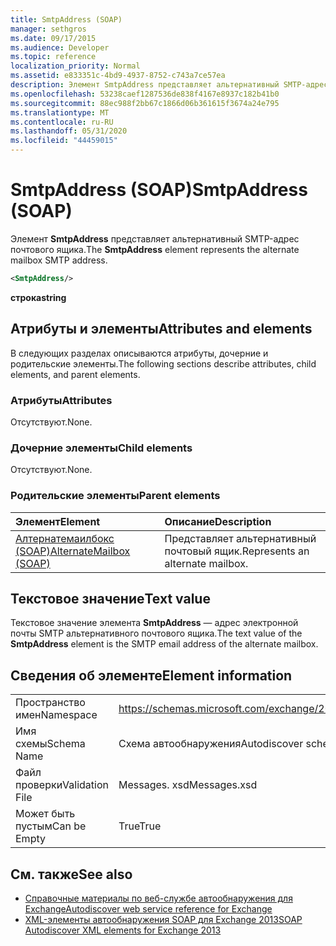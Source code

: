 ```yaml
---
title: SmtpAddress (SOAP)
manager: sethgros
ms.date: 09/17/2015
ms.audience: Developer
ms.topic: reference
localization_priority: Normal
ms.assetid: e833351c-4bd9-4937-8752-c743a7ce57ea
description: Элемент SmtpAddress представляет альтернативный SMTP-адрес почтового ящика.
ms.openlocfilehash: 53238caef1287536de838f4167e8937c182b41b0
ms.sourcegitcommit: 88ec988f2bb67c1866d06b361615f3674a24e795
ms.translationtype: MT
ms.contentlocale: ru-RU
ms.lasthandoff: 05/31/2020
ms.locfileid: "44459015"
---
```

# <a name="smtpaddress-soap"></a><span data-ttu-id="646c7-103">SmtpAddress (SOAP)</span><span class="sxs-lookup"><span data-stu-id="646c7-103">SmtpAddress (SOAP)</span></span>

<span data-ttu-id="646c7-104">Элемент **SmtpAddress** представляет альтернативный SMTP-адрес почтового ящика.</span><span class="sxs-lookup"><span data-stu-id="646c7-104">The **SmtpAddress** element represents the alternate mailbox SMTP address.</span></span> 
  
```XML
<SmtpAddress/>
```

<span data-ttu-id="646c7-105">**строка**</span><span class="sxs-lookup"><span data-stu-id="646c7-105">**string**</span></span>

## <a name="attributes-and-elements"></a><span data-ttu-id="646c7-106">Атрибуты и элементы</span><span class="sxs-lookup"><span data-stu-id="646c7-106">Attributes and elements</span></span>

<span data-ttu-id="646c7-107">В следующих разделах описываются атрибуты, дочерние и родительские элементы.</span><span class="sxs-lookup"><span data-stu-id="646c7-107">The following sections describe attributes, child elements, and parent elements.</span></span>
  
### <a name="attributes"></a><span data-ttu-id="646c7-108">Атрибуты</span><span class="sxs-lookup"><span data-stu-id="646c7-108">Attributes</span></span>

<span data-ttu-id="646c7-109">Отсутствуют.</span><span class="sxs-lookup"><span data-stu-id="646c7-109">None.</span></span>
  
### <a name="child-elements"></a><span data-ttu-id="646c7-110">Дочерние элементы</span><span class="sxs-lookup"><span data-stu-id="646c7-110">Child elements</span></span>

<span data-ttu-id="646c7-111">Отсутствуют.</span><span class="sxs-lookup"><span data-stu-id="646c7-111">None.</span></span>
  
### <a name="parent-elements"></a><span data-ttu-id="646c7-112">Родительские элементы</span><span class="sxs-lookup"><span data-stu-id="646c7-112">Parent elements</span></span>

|<span data-ttu-id="646c7-113">**Элемент**</span><span class="sxs-lookup"><span data-stu-id="646c7-113">**Element**</span></span>|<span data-ttu-id="646c7-114">**Описание**</span><span class="sxs-lookup"><span data-stu-id="646c7-114">**Description**</span></span>|
|:-----|:-----|
|[<span data-ttu-id="646c7-115">Алтернатемаилбокс (SOAP)</span><span class="sxs-lookup"><span data-stu-id="646c7-115">AlternateMailbox (SOAP)</span></span>](alternatemailbox-soap.md) <br/> |<span data-ttu-id="646c7-116">Представляет альтернативный почтовый ящик.</span><span class="sxs-lookup"><span data-stu-id="646c7-116">Represents an alternate mailbox.</span></span>  <br/> |
   
## <a name="text-value"></a><span data-ttu-id="646c7-117">Текстовое значение</span><span class="sxs-lookup"><span data-stu-id="646c7-117">Text value</span></span>

<span data-ttu-id="646c7-118">Текстовое значение элемента **SmtpAddress** — адрес электронной почты SMTP альтернативного почтового ящика.</span><span class="sxs-lookup"><span data-stu-id="646c7-118">The text value of the **SmtpAddress** element is the SMTP email address of the alternate mailbox.</span></span> 
  
## <a name="element-information"></a><span data-ttu-id="646c7-119">Сведения об элементе</span><span class="sxs-lookup"><span data-stu-id="646c7-119">Element information</span></span>

|||
|:-----|:-----|
|<span data-ttu-id="646c7-120">Пространство имен</span><span class="sxs-lookup"><span data-stu-id="646c7-120">Namespace</span></span>  <br/> |https://schemas.microsoft.com/exchange/2010/Autodiscover  <br/> |
|<span data-ttu-id="646c7-121">Имя схемы</span><span class="sxs-lookup"><span data-stu-id="646c7-121">Schema Name</span></span>  <br/> |<span data-ttu-id="646c7-122">Схема автообнаружения</span><span class="sxs-lookup"><span data-stu-id="646c7-122">Autodiscover schema</span></span>  <br/> |
|<span data-ttu-id="646c7-123">Файл проверки</span><span class="sxs-lookup"><span data-stu-id="646c7-123">Validation File</span></span>  <br/> |<span data-ttu-id="646c7-124">Messages. xsd</span><span class="sxs-lookup"><span data-stu-id="646c7-124">Messages.xsd</span></span>  <br/> |
|<span data-ttu-id="646c7-125">Может быть пустым</span><span class="sxs-lookup"><span data-stu-id="646c7-125">Can be Empty</span></span>  <br/> |<span data-ttu-id="646c7-126">True</span><span class="sxs-lookup"><span data-stu-id="646c7-126">True</span></span>  <br/> |
   
## <a name="see-also"></a><span data-ttu-id="646c7-127">См. также</span><span class="sxs-lookup"><span data-stu-id="646c7-127">See also</span></span>

- [<span data-ttu-id="646c7-128">Справочные материалы по веб-службе автообнаружения для Exchange</span><span class="sxs-lookup"><span data-stu-id="646c7-128">Autodiscover web service reference for Exchange</span></span>](autodiscover-web-service-reference-for-exchange.md)
- [<span data-ttu-id="646c7-129">XML-элементы автообнаружения SOAP для Exchange 2013</span><span class="sxs-lookup"><span data-stu-id="646c7-129">SOAP Autodiscover XML elements for Exchange 2013</span></span>](soap-autodiscover-xml-elements-for-exchange-2013.md)

